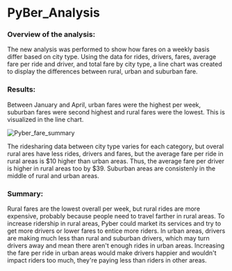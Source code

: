 # PyBer_Analysis

### Overview of the analysis:

The new analysis was performed to show how fares on a weekly basis differ based on city type. Using the data for rides, drivers, fares, average fare per ride and driver, and total fare by city type, a line chart was created to display the differences between rural, urban and suburban fare. 

### Results:

Between January and April, urban fares were the highest per week, suburban fares were second highest and rural fares were the lowest. This is visualized in the line chart. 

![Pyber_fare_summary](https://user-images.githubusercontent.com/85316096/126918402-6261bbed-6f56-4a9b-8573-42693c96e3ec.png)

The ridesharing data between city type varies for each category, but overal rural ares have less rides, drivers and fares, but the average fare per ride in rural areas is $10 higher than urban areas. Thus, the average fare per driver is higher in rural areas too by $39. Suburban areas are consistenly in the middle of rural and urban areas. 

### Summary:

Rural fares are the lowest overall per week, but rural rides are more expensive, probably because people need to travel farther in rural areas. To increase ridership in rural areas, Pyber could market its services and try to get more drivers or lower fares to entice more riders. In urban areas, drivers are making much less than rural and suburban drivers, which may turn drivers away and mean there aren't enough rides in urban areas. Increasing the fare per ride in urban areas would make drivers happier and wouldn't impact riders too much, they're paying less than riders in other areas.  
